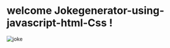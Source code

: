 # welcome Jokegenerator-using-javascript-html-Css !
![joke](https://user-images.githubusercontent.com/98201527/236291898-32d00a8d-352c-42ac-8beb-fc888d2b597e.png)

